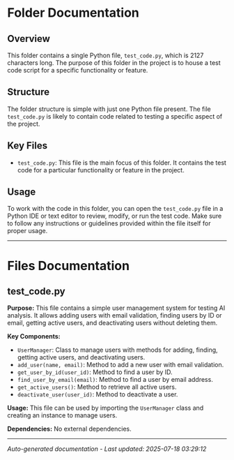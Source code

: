 # Folder Documentation

## Overview
This folder contains a single Python file, `test_code.py`, which is 2127 characters long. The purpose of this folder in the project is to house a test code script for a specific functionality or feature.

## Structure
The folder structure is simple with just one Python file present. The file `test_code.py` is likely to contain code related to testing a specific aspect of the project.

## Key Files
- `test_code.py`: This file is the main focus of this folder. It contains the test code for a particular functionality or feature in the project.

## Usage
To work with the code in this folder, you can open the `test_code.py` file in a Python IDE or text editor to review, modify, or run the test code. Make sure to follow any instructions or guidelines provided within the file itself for proper usage.

---

# Files Documentation

## test_code.py

**Purpose:** This file contains a simple user management system for testing AI analysis. It allows adding users with email validation, finding users by ID or email, getting active users, and deactivating users without deleting them.

**Key Components:**
- `UserManager`: Class to manage users with methods for adding, finding, getting active users, and deactivating users.
- `add_user(name, email)`: Method to add a new user with email validation.
- `get_user_by_id(user_id)`: Method to find a user by ID.
- `find_user_by_email(email)`: Method to find a user by email address.
- `get_active_users()`: Method to retrieve all active users.
- `deactivate_user(user_id)`: Method to deactivate a user.

**Usage:** This file can be used by importing the `UserManager` class and creating an instance to manage users.

**Dependencies:** No external dependencies.

---
*Auto-generated documentation - Last updated: 2025-07-18 03:29:12*

